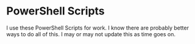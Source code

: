 # PowerShell Scripts
I use these PowerShell Scripts for work. I know there are probably better ways to do all of this. I may or may not update this as time goes on.
